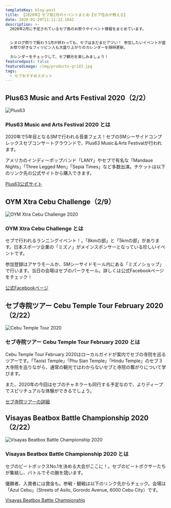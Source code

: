 ```yaml
---
templateKey: blog-post
title: 【2020年】セブ島2月のイベントまとめ【セブ住みが教える】
date: 2020-01-29T21:11:22.164Z
description: >-
  2020年2月に予定されているセブ島のお祭りやイベント情報をまとめています。


  シヌログ祭りで賑わう1月が終わっても、セブはまだまだアツい！ 参加したいイベントが盛りだくさんとなっています。
  お祭り好きなフィリピン人も大盛り上がりのカレンダーを随時更新。

  カレンダーをチェックして、セブ観光を楽しみましょう！
featuredpost: false
featuredimage: /img/products-grid3.jpg
tags:
  - セブおすすめスポット
---
```

## Plus63 Music and Arts Festival 2020（2/2）

![Plus63](/img/plus63.jpg)

### Plus63 Music and Arts Festival 2020 とは

2020年で5年目となるSMで行われる音楽フェス！セブのSMシーサイドコンプレックスセブコンサートグラウンドで、Plus63 Music＆Arts Festivalが行われます。

アメリカのインディーポップバンド「LANY」やセブで有名な「Mandaue Nights」「Three Legged Men」「Sepia Times」など多数出演。チケットは以下のリンク先の公式サイトから購入できます。

[Plus63公式サイト](https://www.plus63festival.com/?fbclid=IwAR2mgUAh613P3pYXe4ZrW5rv7p2wW0tbFWvBK5z_sMpcJLZT56SF41jOScQ)

## OYM Xtra Cebu Challenge（2/9）

![OYM Xtra Cebu Challenge 2020](/img/ranevent.jpg)

### OYM Xtra Cebu Challenge とは

セブで行われるランニングイベント！。「8kmの部」と「5kmの部」があります。日本スポーツ企業の「ミズノ」がメインスポンサーとなっている珍しいイベントです。

参加登録はアヤラモールか、SMシーサイドモール内にある「ミズノショップ」で行います。当日の会場はセブのパークモール。詳しくは公式Facebookページをチェック！

[公式Facebookページ](https://www.facebook.com/events/2383435141736130/permalink/2710930635653244/)

## セブ寺院ツアー Cebu Temple Tour February 2020（2/22）

![Cebu Temple Tour  2020](/img/templetour.jpg)

### セブ寺院ツアー Cebu Temple Tour February 2020 とは

Cebu Temple Tour February 2020はローカルガイドが案内でセブの寺院を巡るツアーです。「Taoist Temple」「Phu Sian Temple」「Hindu Temple」のセブ３大寺院を巡りながら、通常の観光ではわからないセブと寺院の繋がりについて学びます。

また、2020年の今回はセブのチャネラーも同行する予定なので、よりディープでスピリチュアルな体験ができるでしょう。

[セブ寺院ツアーの詳細](https://allevents.in/mobile/amp-event.php?event_id=200018783142017)





## Visayas Beatbox Battle Championship 2020（2/22）

![Visayas Beatbox Battle Championship 2020](/img/beatbox.jpg)

### Visayas Beatbox Battle Championship 2020 とは

セブのビートボックスNo.1を決める大会がここに！。セブのビートボクサーたちが集結し、バトルでその腕を競います。

優勝者、入賞者には賞金も。参戦・観戦は以下のリンク先からチェック。会場は「Azul Cebu」（Streets of Asilo, Gorordo Avenue, 6000 Cebu City）です。

[Visayas Beatbox Battle Championship](https://www.facebook.com/events/949831162045956/)
